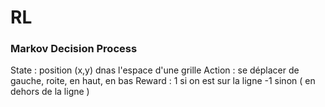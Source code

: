 # RL

### Markov Decision Process
State : position (x,y) dnas l'espace d'une grille 
Action : se déplacer de gauche, roite, en haut, en bas 
Reward : 1 si on est sur la ligne 
         -1 sinon ( en dehors de la ligne ) 
         
        
